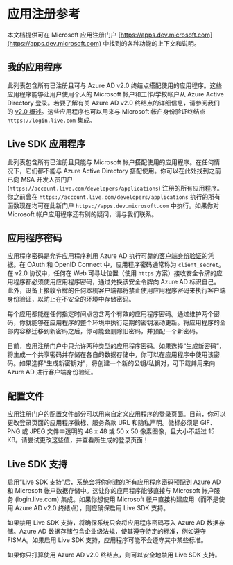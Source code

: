 <properties
	pageTitle="应用注册门户帮助主题 | Azure"
	description="介绍 Microsoft 应用注册门户中的各种功能。"
	services="active-directory"
	documentationCenter=""
	authors="dstrockis"
	manager="mbaldwin"
	editor=""/>

<tags
	ms.service="active-directory"
	ms.date="02/20/2016"
	wacn.date="06/24/2016"/>

# 应用注册参考
本文档提供可在 Microsoft 应用注册门户 [https://apps.dev.microsoft.com](https://apps.dev.microsoft.com) 中找到的各种功能的上下文和说明。

## 我的应用程序
此列表包含所有已注册且可与 Azure AD v2.0 终结点搭配使用的应用程序。这些应用程序能够让用户使用个人的 Microsoft 帐户和工作/学校帐户从 Azure Active Directory 登录。若要了解有关 Azure AD v2.0 终结点的详细信息，请参阅我们的 [v2.0 概述](/documentation/articles/active-directory-appmodel-v2-overview)。这些应用程序也可以用来与 Microsoft 帐户身份验证终结点 `https://login.live.com` 集成。

## Live SDK 应用程序
此列表包含所有已注册且只能与 Microsoft 帐户搭配使用的应用程序。在任何情况下，它们都不能与 Azure Active Directory 搭配使用。你可以在此处找到之前已向 MSA 开发人员门户 (`https://account.live.com/developers/applications`) 注册的所有应用程序。你之前曾在 `https://account.live.com/developers/applications` 执行的所有函数现在均可在此新门户 `https://apps.dev.microsoft.com` 中执行。如果你对 Microsoft 帐户应用程序还有别的疑问，请与我们联系。

## 应用程序密码
应用程序密码是允许应用程序利用 Azure AD 执行可靠的[客户端身份验证](http://tools.ietf.org/html/rfc6749#section-2.3)的凭据。在 OAuth 和 OpenID Connect 中，应用程序密码通常称为 `client_secret`。在 v2.0 协议中，任何在 Web 可寻址位置（使用 `https` 方案）接收安全令牌的应用程序都必须使用应用程序密码，通过兑换该安全令牌向 Azure AD 标识自己。此外，设备上接收令牌的任何本机客户端都将禁止使用应用程序密码来执行客户端身份验证，以防止在不安全的环境中存储密码。

每个应用都能在任何指定时间点包含两个有效的应用程序密码。通过维护两个密码，你就能够在应用程序的整个环境中执行定期的密钥滚动更新。将应用程序的全部内容移迁移到新密码之后，你可能会删除旧密码，并预配一个新密码。

目前，应用注册门户中只允许两种类型的应用程序密码。如果选择“生成新密码”，将生成一个共享密码并存储在各自的数据存储中，你可以在应用程序中使用该密码。如果选择“生成新密钥对”，将创建一个新的公钥/私钥对，可下载并用来向 Azure AD 进行客户端身份验证。

## 配置文件
应用注册门户的配置文件部分可以用来自定义应用程序的登录页面。目前，你可以更改登录页面的应用程序徽标、服务条款 URL 和隐私声明。徽标必须是 GIF、PNG 或 JPEG 文件中透明的 48 x 48 或 50 x 50 像素图像，且大小不超过 15 KB。请尝试更改这些值，并查看所生成的登录页面！

## Live SDK 支持
启用“Live SDK 支持”后，系统会将你创建的所有应用程序密码预配到 Azure AD 和 Microsoft 帐户数据存储中。这让你的应用程序能够直接与 Microsoft 帐户服务 (login.live.com) 集成。如果你想使用 Microsoft 帐户直接构建应用（而不是使用 Azure AD v2.0 终结点），则应确保启用 Live SDK 支持。

如果禁用 Live SDK 支持，将确保系统只会将应用程序密码写入 Azure AD 数据存储。Azure AD 数据存储包含企业级法规，使其遵守特定的标准，例如遵守 FISMA。如果启用 Live SDK 支持，应用程序可能不会遵守其中某些标准。

如果你只打算使用 Azure AD v2.0 终结点，则可以安全地禁用 Live SDK 支持。


<!---HONumber=Mooncake_0613_2016-->